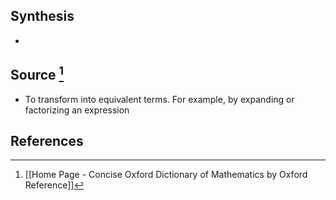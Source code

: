 ## Synthesis
- 
## Source [^1]
- To transform into equivalent terms. For example, by expanding or factorizing an expression
## References

[^1]: [[Home Page - Concise Oxford Dictionary of Mathematics by Oxford Reference]]